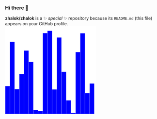 ### Hi there 👋


**zhalok/zhalok** is a ✨ _special_ ✨ repository because its `README.md` (this file) appears on your GitHub profile.
![](SelectionSortAnimationMid.gif)

<!-- Here are some ideas to get you started:

- 🔭 I’m currently working on ...
- 🌱 I’m currently learning ...
- 👯 I’m looking to collaborate on ...
- 🤔 I’m looking for help with ...
- 💬 Ask me about ...
- 📫 How to reach me: ...
- 😄 Pronouns: ...
- ⚡ Fun fact: ...
 -->
 

